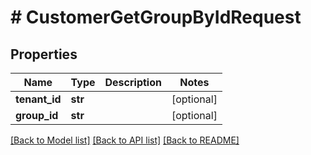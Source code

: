 # # CustomerGetGroupByIdRequest


## Properties 


Name | Type | Description | Notes
------------ | ------------- | ------------- | -------------
**tenant_id**| **str** |   | [optional]
**group_id**| **str** |   | [optional]


[[Back to Model list]](../../README.md#models) [[Back to API list]](../../README.md#endpoints) [[Back to README]](../../README.md)

